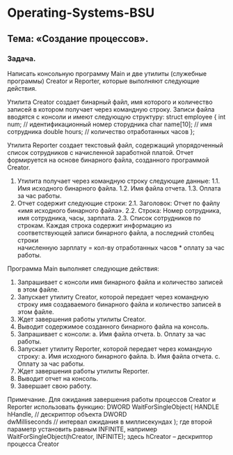 # Operating-Systems-BSU

## Тема: «Создание процессов».
### Задача. 
Написать консольную программу Main и две утилиты (служебные программы)
Creator и Reporter, которые выполняют следующие действия.

Утилита Creator создает бинарный файл, имя которого и количество записей в котором
получает через командную строку.
Записи файла вводятся с консоли и имеют следующую структуру:
struct employee
{
int    num; // идентификационный номер сторудника
char   name[10]; // имя сотрудника
double hours; // количество отработанных часов
 };
 
Утилита Reporter создает текстовый файл, содержащий упорядоченный список сотрудников
с начисленной заработной платой. Отчет формируется на основе бинарного файла, созданного
программой Creator.
1. Утилита получает через командную строку следующие данные:
  1.1. Имя исходного бинарного файла.
  1.2. Имя файла отчета.
  1.3. Оплата за час работы.
2. Отчет содержит следующие строки:
  2.1. Заголовок: Отчет по файлу «имя исходного бинарного файла».
  2.2. Строка: Номер сотрудника, имя сотрудника, часы, зарплата.
  2.3. Список сотрудников по строкам. Каждая строка содержит информацию из
соответствующей записи бинарного файла, а последний столбец строки  
начисленную зарплату = кол-ву отработанных часов * оплату за час работы.

Программа Main выполняет следующие действия:
1. Запрашивает с консоли имя бинарного файла и количество записей в этом файле.
2. Запускает утилиту Creator, которой передает через командную строку имя
создаваемого бинарного файла и количество записей в этом файле.
3. Ждет завершения работы утилиты Creator.
4. Выводит содержимое созданного бинарного файла на консоль.
5. Запрашивает с консоли:
  a. Имя файла отчета.
  b. Оплату за час работы.
6. Запускает утилиту Reporter, которой передает через командную строку:
  a. Имя исходного бинарного файла.
  b. Имя файла отчета.
  c. Оплату за час работы.
7. Ждет завершения работы утилиты Reporter.
8. Выводит отчет на консоль.
9. Завершает свою работу.

Примечание. Для ожидания завершения работы процессов Creator и Reporter
использовать функцию:
DWORD WaitForSingleObject(
HANDLE hHandle,        // дескриптор объекта
    DWORD  
dwMilliseconds  // интервал ожидания в миллисекундах
 );
 где второй параметр установить равным INFINITE, например
 WaitForSingleObject(hCreator, INFINITE);
 здесь hCreator – дескриптор процесса Creator
